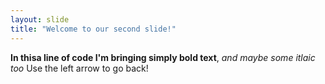 ```yaml
---
layout: slide
title: "Welcome to our second slide!"
---
```

**In thisa line of code I'm bringing simply bold text**, *and maybe some itlaic too*
Use the left arrow to go back!
